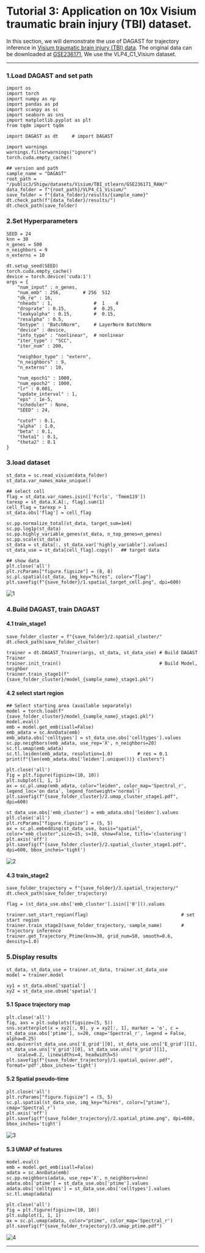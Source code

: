 # Tutorial 3: Application on 10x Visium traumatic brain injury (TBI) dataset.
In this section, we will demonstrate the use of DAGAST for trajectory inference in [Visium traumatic brain injury (TBI) data](https://www.nature.com/articles/s41467-023-43120-6). The original data can be downloaded at [GSE236171](https://www.ncbi.nlm.nih.gov/geo/query/acc.cgi?acc=GSE236171), We use the VLP4_C1_Visium dataset.

---

### 1.Load DAGAST and set path

    import os 
    import torch
    import numpy as np
    import pandas as pd
    import scanpy as sc
    import seaborn as sns
    import matplotlib.pyplot as plt
    from tqdm import tqdm

    import DAGAST as dt     # import DAGAST

    import warnings
    warnings.filterwarnings("ignore")
    torch.cuda.empty_cache()   

    ## version and path
    sample_name = "DAGAST"
    root_path = "/public3/Shigw/datasets/Visium/TBI_stlearn/GSE236171_RAW/"
    data_folder = f"{root_path}/VLP4_C1_Visium/"
    save_folder = f"{data_folder}/results/{sample_name}"
    dt.check_path(f"{data_folder}/results/")
    dt.check_path(save_folder)

### 2.Set Hyperparameters 

    SEED = 24
    knn = 30
    n_genes = 500
    n_neighbors = 9
    n_externs = 10

    dt.setup_seed(SEED)
    torch.cuda.empty_cache()     
    device = torch.device('cuda:1')
    args = {
        "num_input" : n_genes,  
        "num_emb" : 256,        # 256  512
        "dk_re" : 16,
        "nheads" : 1,               #  1    4
        "droprate" : 0.15,          #  0.25,
        "leakyalpha" : 0.15,        #  0.15,
        "resalpha" : 0.5, 
        "bntype" : "BatchNorm",     # LayerNorm BatchNorm
        "device" : device, 
        "info_type" : "nonlinear",  # nonlinear
        "iter_type" : "SCC",
        "iter_num" : 200,

        "neighbor_type" : "extern",
        "n_neighbors" : 9,
        "n_externs" : 10,

        "num_epoch1" : 1000, 
        "num_epoch2" : 1000, 
        "lr" : 0.001, 
        "update_interval" : 1, 
        "eps" : 1e-5,
        "scheduler" : None, 
        "SEED" : 24,

        "cutof" : 0.1,
        "alpha" : 1.0,
        "beta" : 0.1,
        "theta1" : 0.1,
        "theta2" : 0.1
    }


### 3.load dataset

    st_data = sc.read_visium(data_folder)
    st_data.var_names_make_unique()

    ## select cell
    flag = st_data.var_names.isin(['Fcrls', 'Tmem119'])
    tarexp = st_data.X.A[:, flag].sum(1)
    cell_flag = tarexp > 1
    st_data.obs['flag'] = cell_flag

    sc.pp.normalize_total(st_data, target_sum=1e4) 
    sc.pp.log1p(st_data)
    sc.pp.highly_variable_genes(st_data, n_top_genes=n_genes)
    sc.pp.scale(st_data)
    st_data = st_data[:, st_data.var['highly_variable'].values]
    st_data_use = st_data[cell_flag].copy()   ## target data 

    ## show data
    plt.close('all')
    plt.rcParams["figure.figsize"] = (8, 8)
    sc.pl.spatial(st_data, img_key="hires", color="flag")
    plt.savefig(f"{save_folder}/1.spatial_target_cell.png", dpi=600)

![1](./figs/Visium/1.png)

### 4.Build DAGAST, train DAGAST
#### 4.1 train_stage1
    save_folder_cluster = f"{save_folder}/2.spatial_cluster/"
    dt.check_path(save_folder_cluster)

    trainer = dt.DAGAST_Trainer(args, st_data, st_data_use) # Build DAGAST Trainer
    trainer.init_train()                                    # Build Model, neighbor
    trainer.train_stage1(f"{save_folder_cluster}/model_{sample_name}_stage1.pkl") 

#### 4.2 select start region
    ## Select starting area (available separately)
    model = torch.load(f"{save_folder_cluster}/model_{sample_name}_stage1.pkl")
    model.eval()
    emb = model.get_emb(isall=False)
    emb_adata = sc.AnnData(emb)
    emb_adata.obs['celltypes'] = st_data_use.obs['celltypes'].values
    sc.pp.neighbors(emb_adata, use_rep='X', n_neighbors=20)
    sc.tl.umap(emb_adata)
    sc.tl.leiden(emb_adata, resolution=1.0)         # res = 0.1
    print(f"{len(emb_adata.obs['leiden'].unique())} clusters")

    plt.close('all')
    fig = plt.figure(figsize=(10, 10))
    plt.subplot(1, 1, 1)
    ax = sc.pl.umap(emb_adata, color="leiden", color_map='Spectral_r', legend_loc='on data', legend_fontweight='normal')
    plt.savefig(f"{save_folder_cluster}/2.umap_cluster_stage1.pdf", dpi=600)

    st_data_use.obs['emb_cluster'] = emb_adata.obs['leiden'].values
    plt.close('all')
    plt.rcParams["figure.figsize"] = (5, 5)
    ax = sc.pl.embedding(st_data_use, basis="spatial", color="emb_cluster",size=15, s=10, show=False, title='clustering')
    plt.axis('off')
    plt.savefig(f"{save_folder_cluster}/2.spatial_cluster_stage1.pdf", dpi=600, bbox_inches='tight')

![2](./figs/Visium/2.png)

#### 4.3 train_stage2
    save_folder_trajectory = f"{save_folder}/3.spatial_trajectory/"
    dt.check_path(save_folder_trajectory)

    flag = (st_data_use.obs['emb_cluster'].isin(['0'])).values   

    trainer.set_start_region(flag)                                  # set start region
    trainer.train_stage2(save_folder_trajectory, sample_name)       # Trajectory inference
    trainer.get_Trajectory_Ptime(knn=30, grid_num=50, smooth=0.6, density=1.0)

### 5.Display results

    st_data, st_data_use = trainer.st_data, trainer.st_data_use
    model = trainer.model

    xy1 = st_data.obsm['spatial']
    xy2 = st_data_use.obsm['spatial']

#### 5.1 Space trajectory map
    plt.close('all')
    fig, axs = plt.subplots(figsize=(5, 5))
    sns.scatterplot(x = xy2[:, 0], y = xy2[:, 1], marker = 'o', c = st_data_use.obs['ptime'], s=20, cmap='Spectral_r', legend = False, alpha=0.25)
    axs.quiver(st_data_use.uns['E_grid'][0], st_data_use.uns['E_grid'][1], st_data_use.uns['V_grid'][0], st_data_use.uns['V_grid'][1], 
        scale=0.2, linewidths=4, headwidth=5)
    plt.savefig(f"{save_folder_trajectory}/1.spatial_quiver.pdf", format='pdf',bbox_inches='tight')

#### 5.2 Spatial pseudo-time
    plt.close('all')
    plt.rcParams["figure.figsize"] = (5, 5)
    sc.pl.spatial(st_data_use, img_key="hires", color=["ptime"], cmap='Spectral_r')
    plt.axis('off')
    plt.savefig(f"{save_folder_trajectory}/2.spatial_ptime.png", dpi=600, bbox_inches='tight')
![3](./figs/Visium/3.png)

#### 5.3 UMAP of features
    model.eval()
    emb = model.get_emb(isall=False)
    adata = sc.AnnData(emb)
    sc.pp.neighbors(adata, use_rep='X', n_neighbors=knn)
    adata.obs['ptime'] = st_data_use.obs['ptime'].values
    adata.obs['celltypes'] = st_data_use.obs['celltypes'].values
    sc.tl.umap(adata)

    plt.close('all')
    fig = plt.figure(figsize=(10, 10))
    plt.subplot(1, 1, 1)
    ax = sc.pl.umap(adata, color="ptime", color_map='Spectral_r')
    plt.savefig(f"{save_folder_trajectory}/3.umap_ptime.pdf")

![4](./figs/Visium/4.png)


---

